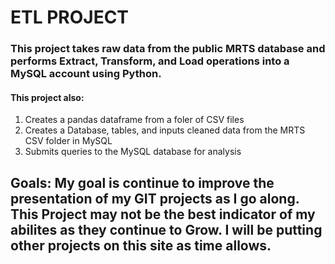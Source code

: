 
# ETL PROJECT
### This project takes raw data from the public MRTS database and performs Extract, Transform, and Load operations into a MySQL account using Python.
#### This project also:
1. Creates a pandas dataframe from a foler of CSV files
2. Creates a Database, tables, and inputs cleaned data from the MRTS CSV folder in MySQL
3. Submits queries to the MySQL database for analysis
## Goals: My goal is continue to improve the presentation of my GIT projects as I go along. This Project may not be the best indicator of my abilites as they continue to Grow. I will be putting other projects on this site as time allows.

